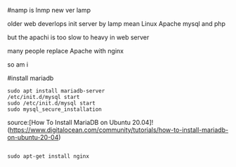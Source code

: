 #namp is lnmp new ver lamp 

older web deverlops init server by lamp mean Linux Apache mysql and php

but the apachi is too slow to heavy in web server

many people replace Apache with nginx 

so am i 


#install mariadb


```
sudo apt install mariadb-server
/etc/init.d/mysql start
sudo /etc/init.d/mysql start
sudo mysql_secure_installation

```


source:[How To Install MariaDB on Ubuntu 20.04]!(https://www.digitalocean.com/community/tutorials/how-to-install-mariadb-on-ubuntu-20-04)


```

sudo apt-get install nginx
```


